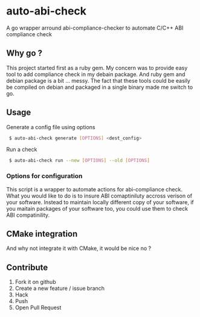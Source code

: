 # auto-abi-check

A go wrapper arround abi-compliance-checker to automate C/C++ ABI
compliance check

## Why go ?

This project started first as a ruby gem. My concern was to provide
easy tool to add compliance check in my debain package. And ruby gem
and debian package is a bit ... messy. The fact that these tools could
be easily be compiled on debian and packaged in a single binary made
me switch to go.

## Usage

Generate a config file using options
```bash
 $ auto-abi-check generate [OPTIONS] <dest_config>
```

Run a check 

```bash
 $ auto-abi-check run --new [OPTIONS] --old [OPTIONS]
```

### Options for configuration

This script is a wrapper to automate actions for abi-compliance
check. What you would like to do is to insure ABI comaptiniluty
accross verison of your software. Instead to maintain locally
different copy of your software, if you maitain packages of your
software too, you could use them to check ABI compatinility.


## CMake integration

And why not integrate it with CMake, it would be nice no ?

## Contribute  


1. Fork it on github
2. Create a new feature / issue branch
3. Hack 
4. Push
5. Open Pull Request
